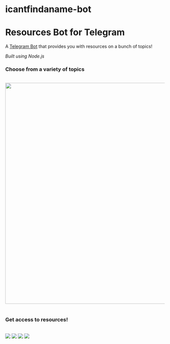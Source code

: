# icantfindaname-bot
 
<h1> Resources Bot for Telegram</h1>
A <a href="https://t.me/icantfindaname_bot">Telegram Bot</a> that provides you with resources on a bunch of topics!

<i>Built using Node.js</i>

<h3> Choose from a variety of topics </h3> <br>
<img src="https://github.com/nandiniproothi/icantfindaname-bot/blob/main/img/IMG_6849.PNG" height="700px"> &nbsp;
<br>

<h3> Get access to resources! </h3> <br>
<img src="https://github.com/nandiniproothi/icantfindaname-bot/blob/main/img/IMG_6851.jpg">
<img src="https://github.com/nandiniproothi/icantfindaname-bot/blob/main/img/IMG_6852.jpg">
<img src="https://github.com/nandiniproothi/icantfindaname-bot/blob/main/img/IMG_6854.jpg">
<img src="https://github.com/nandiniproothi/icantfindaname-bot/blob/main/img/IMG_6855.jpg">
